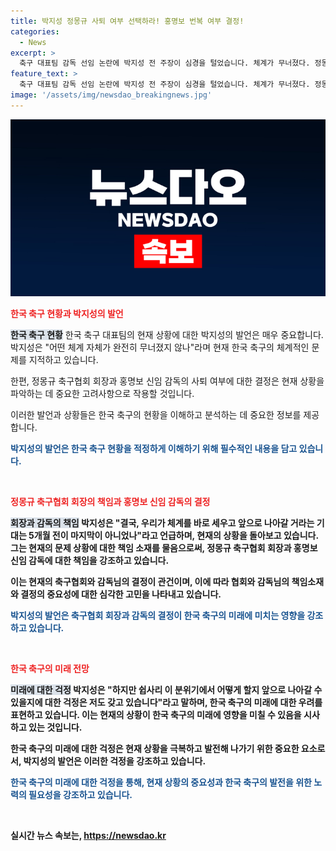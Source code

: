 ```yaml
---
title: 박지성 정몽규 사퇴 여부 선택하라! 홍명보 번복 여부 결정!
categories:
  - News
excerpt: >
  축구 대표팀 감독 선임 논란에 박지성 전 주장이 심경을 털었습니다. 체계가 무너졌다. 정몽규 회장과 홍명보 감독은 사퇴를 고려해야 한다고 말하며 협회를 직격했습니다. 5개월 전 이후 기대는 사라졌고, 회장과 감독의 선택이 중요하다며 걱정을 털었습니다. 현재 상황에서의 조처가 걱정스럽다는 점도 언급했습니다.
feature_text: >
  축구 대표팀 감독 선임 논란에 박지성 전 주장이 심경을 털었습니다. 체계가 무너졌다. 정몽규 회장과 홍명보 감독은 사퇴를 고려해야 한다고 말하며 협회를 직격했습니다. 5개월 전 이후 기대는 사라졌고, 회장과 감독의 선택이 중요하다며 걱정을 털었습니다. 현재 상황에서의 조처가 걱정스럽다는 점도 언급했습니다.
image: '/assets/img/newsdao_breakingnews.jpg'
---
```


<p><img src="/assets/img/newsdao_breakingnews.jpg" alt="cryptoinkorea 속보" /></p>

<p><b><span style="color: #ee2323;">한국 축구 현황과 박지성의 발언</span></b></p>

<p><b><span style="background-color: #21538527;">한국 축구 현황</span></b>
한국 축구 대표팀의 현재 상황에 대한 박지성의 발언은 매우 중요합니다. 박지성은 "어떤 체계 자체가 완전히 무너졌지 않나"라며 현재 한국 축구의 체계적인 문제를 지적하고 있습니다. </p>

<p>한편, 정몽규 축구협회 회장과 홍명보 신임 감독의 사퇴 여부에 대한 결정은 현재 상황을 파악하는 데 중요한 고려사항으로 작용할 것입니다.</p>

<p>이러한 발언과 상황들은 한국 축구의 현황을 이해하고 분석하는 데 중요한 정보를 제공합니다.</p>

<p><b><span style="color: #1a5490;">박지성의 발언은 한국 축구 현황을 적정하게 이해하기 위해 필수적인 내용을 담고 있습니다.</span><b></p>

<p data-ke-size="size16">&nbsp;</p>

<p><b><span style="color: #ee2323;">정몽규 축구협회 회장의 책임과 홍명보 신임 감독의 결정</span></b></p>

<p><b><span style="background-color: #21538527;">회장과 감독의 책임</span></b>
박지성은 "결국, 우리가 체계를 바로 세우고 앞으로 나아갈 거라는 기대는 5개월 전이 마지막이 아니었나"라고 언급하며, 현재의 상황을 돌아보고 있습니다. 그는 현재의 문제 상황에 대한 책임 소재를 물음으로써, 정몽규 축구협회 회장과 홍명보 신임 감독에 대한 책임을 강조하고 있습니다.</p>

<p>이는 현재의 축구협회와 감독님의 결정이 관건이며, 이에 따라 협회와 감독님의 책임소재와 결정의 중요성에 대한 심각한 고민을 나타내고 있습니다.</p>

<p><b><span style="color: #1a5490;">박지성의 발언은 축구협회 회장과 감독의 결정이 한국 축구의 미래에 미치는 영향을 강조하고 있습니다.</span><b></p>

<p data-ke-size="size16">&nbsp;</p>

<p><b><span style="color: #ee2323;">한국 축구의 미래 전망</span></b></p>

<p><b><span style="background-color: #21538527;">미래에 대한 걱정</span></b>
박지성은 "하지만 쉽사리 이 분위기에서 어떻게 할지 앞으로 나아갈 수 있을지에 대한 걱정은 저도 갖고 있습니다"라고 말하며, 한국 축구의 미래에 대한 우려를 표현하고 있습니다. 이는 현재의 상황이 한국 축구의 미래에 영향을 미칠 수 있음을 시사하고 있는 것입니다.</p>

<p>한국 축구의 미래에 대한 걱정은 현재 상황을 극복하고 발전해 나가기 위한 중요한 요소로서, 박지성의 발언은 이러한 걱정을 강조하고 있습니다.</p>

<p><b><span style="color: #1a5490;">한국 축구의 미래에 대한 걱정을 통해, 현재 상황의 중요성과 한국 축구의 발전을 위한 노력의 필요성을 강조하고 있습니다.</span><b></p>

<p data-ke-size="size16">&nbsp;</p>
실시간 뉴스 속보는, <a href="https://newsdao.kr" rel="dofollow">https://newsdao.kr</a>


